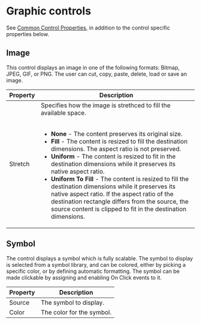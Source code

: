 # Graphic controls

See [Common Control Properties](common-control-properties.md), in addition to the control specific properties below.


## Image

This control displays an image in one of the following formats: Bitmap, JPEG, GIF, or PNG. The user can cut, copy, paste, delete, load or save an image.


Property |  Description
---------|---------------
Stretch  | Specifies how the image is strethced to fill the available space.<br><br><ul><li>**None** - The content preserves its original size.</li><li>**Fill** - The content is resized to fill the destination dimensions. The aspect ratio is not preserved.</li><li>**Uniform** - The content is resized to fit in the destination dimensions while it preserves its native aspect ratio.</li><li>**Uniform To Fill** - The content is resized to fill the destination dimensions while it preserves its native aspect ratio. If the aspect ratio of the destination rectangle differs from the source, the source content is clipped to fit in the destination dimensions.


## Symbol

The control displays a symbol which is fully scalable. The symbol to display is selected from a symbol library, and can be colored, either by picking a specific color, or by defining automatic formatting. The symbol can be made clickable by assigning and enabling On Click events to it.


Property |  Description
---------|---------------
Source   | The symbol to display.
Color    | The color for the symbol.
